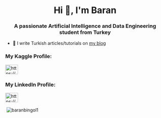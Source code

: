 <h1 align="center">Hi 👋, I'm Baran</h1>
<h3 align="center">A passionate Artificial Intelligence and Data Engineering student from Turkey</h3>

- 📝 I write Turkish articles/tutorials on [my blog](https://baranbingol1.github.io/)

<h3 align="left">My Kaggle Profile:</h3>
<p align="left">
<a href="https://kaggle.com/baranbingl" target="blank"><img align="center" src="https://raw.githubusercontent.com/rahuldkjain/github-profile-readme-generator/master/src/images/icons/Social/kaggle.svg" alt="https://www.kaggle.com/baranbingl" height="30" width="40" /></a>
</p>
<h3 align="left">My LinkedIn Profile:</h3>
<p align="left">
<a href="https://linkedin.com/in/baran-b-0a43a0252/" target="blank"><img align="center" src="https://raw.githubusercontent.com/rahuldkjain/github-profile-readme-generator/master/src/images/icons/Social/linked-in-alt.svg" alt="https://www.linkedin.com/in/baran-b-0a43a0252/" height="30" width="40" /></a>
</p>

<p>&nbsp;<img align="center" src="https://github-readme-stats.vercel.app/api?username=baranbingol1&show_icons=true&locale=en" alt="baranbingol1" /></p>
